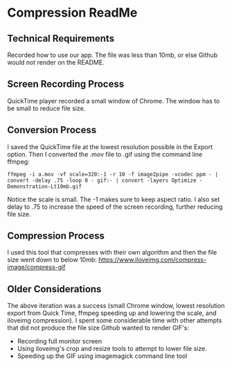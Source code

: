 Compression ReadMe
===

Technical Requirements
---
Recorded how to use our app. The file was less than 10mb, or else Github would not render on the README.

Screen Recording Process
---
QuickTime player recorded a small window of Chrome. The window has to be small to reduce file size.

Conversion Process
---
I saved the QuickTime file at the lowest resolution possible in the Export option. Then I converted the .mov file to .gif using the command line ffmpeg:

```
ffmpeg -i a.mov -vf scale=320:-1 -r 10 -f image2pipe -vcodec ppm - | convert -delay .75 -loop 0 - gif:- | convert -layers Optimize - Demonstration-Lt10mb.gif

```

Notice the scale is small. The -1 makes sure to keep aspect ratio. I also set delay to .75 to increase the speed of the screen recording, further reducing file size.


Compression Process
---
I used this tool that compresses with their own algorithm and then the file size went down to below 10mb:
https://www.iloveimg.com/compress-image/compress-gif


Older Considerations
---
The above iteration was a success (small Chrome window, lowest resolution export from Quick Time, ffmpeg speeding up and lowering the scale, and iloveimg compression). I spent some considerable time with other attempts that did not produce the file size Github wanted to render GIF's:

- Recording full monitor screen
- Using iloveimg's crop and resize tools to attempt to lower file size.
- Speeding up the GIF using imagemagick command line tool